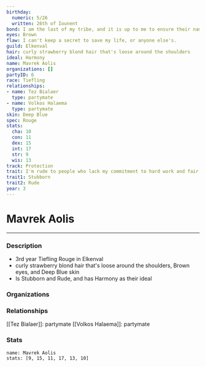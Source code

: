 ```yaml
---
birthday:
  numeric: 5/26
  written: 26th of Iounent
bond: I am the last of my tribe, and it is up to me to ensure their names enter legend.
eyes: Brown
flaw: I can't keep a secret to save my life, or anyone else's.
guild: Elkenval
hair: curly strawberry blond hair that's loose around the shoulders
ideal: Harmony
name: Mavrek Aolis
organizations: []
partyID: 6
race: Tiefling
relationships:
- name: Tez Bialaer
  type: partymate
- name: Volkos Halaema
  type: partymate
skin: Deep Blue
spec: Rouge
stats:
  cha: 10
  con: 11
  dex: 15
  int: 17
  str: 9
  wis: 13
track: Protection
trait: I'm rude to people who lack my commitment to hard work and fair play.
trait1: Stubborn
trait2: Rude
year: 3
---
```

# Mavrek Aolis
---
### Description
- 3rd year Tiefling Rouge in Elkenval
- curly strawberry blond hair that's loose around the shoulders, Brown eyes, and Deep Blue skin
- Is Stubborn and Rude, and has Harmony as their ideal

### Organizations
### Relationships
[[Tez Bialaer]]: partymate
[[Volkos Halaema]]: partymate
### Stats
```statblock
name: Mavrek Aolis
stats: [9, 15, 11, 17, 13, 10]
```